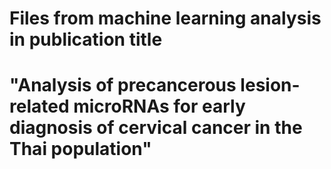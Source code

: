 # Files from machine learning analysis in publication title 
# "Analysis of precancerous lesion-related microRNAs for early diagnosis of cervical cancer in the Thai population"
